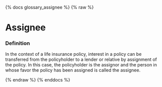{% docs glossary_assignee %}
{% raw %}

<a name="assignee"></a>
# Assignee

### Definition
In the context of a life insurance policy, interest in a policy can be transferred from the 
policyholder to a lender or relative by assignment of the policy. In this case, the policyholder 
is the assignor and the person in whose favor the policy has been assigned is called the assignee.

{% endraw %}
{% enddocs %}